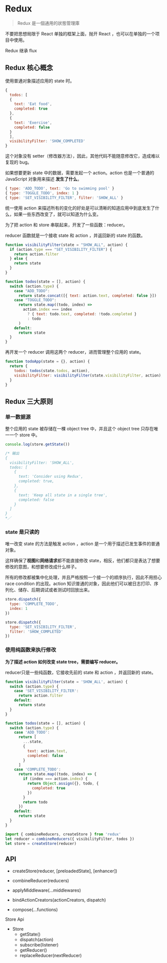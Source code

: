 # Redux

> Redux 是一個通用的狀態管理庫

不要把思想局限于 React 单独的框架上面，抛开 React ，也可以在单独的一个项目中使用。

Redux 继承 flux

## Redux 核心概念

使用普通对象描述应用的 state 时。

```js
{
  todos: [
  {
    text: 'Eat food',
    completed: true
  },
  {
    text: 'Exercise',
    completed: false
  }
  ],
  visibilityFilter: 'SHOW_COMPLETED'
}
```

这个对象没有 setter（修改器方法），因此，其他代码不能随意修改它，造成难以复现的 bug。

如果想要更新 state 中的数据，需要发起一个 action。action 也是一个普通的 JavaScript 对象用来描述 **发生了什么**。

```js
{ type: 'ADD_TODO', text: 'Go to swimming pool' }
{ type: 'TOGGLE_TODO', index: 1 }
{ type: 'SET_VISIBILITY_FILTER', filter: 'SHOW_ALL' }
```

统一使用 action 来描述所有的变化的好处是可以清晰的知道应用中到底发生了什么，如果一些东西改变了，就可以知道为什么变。

为了把 action 和 store 串联起来，开发了一些函数：reducer。

reducer 函数就是一个接收 state 和 action ，并返回新的 state 的函数。

```js
function visibilityFilter(state = "SHOW_ALL", action) {
  if (action.type === "SET_VISIBILITY_FILTER") {
    return action.filter
  } else {
    return state
  }
}

function todos(state = [], action) {
  switch (action.type) {
    case "ADD_TODO":
      return state.concat([{ text: action.text, completed: false }])
    case "TOGGLE_TODO":
      return state.map((todo, index) =>
        action.index === index
          ? { text: todo.text, completed: !todo.completed }
          : todo
      )
    default:
      return state
  }
}
```

再开发一个 reducer 调用这两个 reducer，进而管理整个应用的 state。

```js
function todoApp(state = {}, action) {
  return {
    todos: todos(state.todos, action),
    visibilityFilter: visibilityFilter(state.visibilityFilter, action),
  }
}
```

## Redux 三大原则

### 单一数据源

整个应用的 state 被存储在一棵 object tree 中，并且这个 object tree 只存在唯一一个 store 中。

```js
console.log(store.getState())

/* 输出
{
  visibilityFilter: 'SHOW_ALL',
  todos: [
    {
      text: 'Consider using Redux',
      completed: true,
    },
    {
      text: 'Keep all state in a single tree',
      completed: false
    }
  ]
}
*／

```

### state 是只读的

唯一改变 state 的方法是触发 action ，action 是一个用于描述已发生事件的普通对象。

这样确保了**视图**和**网络请求**都不能直接修改 state，相反，他们都只是表达了想要修改的意图，和想要修改成什么样子。

所有的修改都被集中化处理，并且严格按照一个接一个的顺序执行，因此不用担心 race condition 的出现。action 知识普通的对象，因此他们可以被日志打印、序列化、储存、后期调试或者测试时回放出来。

```js
store.dispatch({
  type: 'COMPLETE_TODO',
  index: 1
})

store.dispatch({
  type: 'SET_VISIBILITY_FILTER',
  filter: 'SHOW_COMPLETED'
})

```

### 使用纯函数来执行修改

**为了描述 action 如何改变 state tree，需要编写 reducer。**

reducer只是一些纯函数，它接收先前的 state 和 action ，并返回新的 state。

```js
function visibilityFilter(state = 'SHOW_ALL', action) {
  switch (action.type) {
    case 'SET_VISIBILITY_FILTER':
      return action.filter
    default:
      return state
  }
}

function todos(state = [], action) {
  switch (action.type) {
    case 'ADD_TODO':
      return [
        ...state,
        {
          text: action.text,
          completed: false
        }
      ]
    case 'COMPLETE_TODO':
      return state.map((todo, index) => {
        if (index === action.index) {
          return Object.assign({}, todo, {
            completed: true
          })
        }
        return todo
      })
    default:
      return state
  }
}

import { combineReducers, createStore } from 'redux'
let reducer = combineReducers({ visibilityFilter, todos })
let store = createStore(reducer)
```

## API 

+ createStore(reducer, [preloadedState], [enhancer])

+ combineReducer(reducers)

+ applyMiddleware(...middlewares)

+ bindActionCreators(actionCreators, dispatch)

+ compose(...functions)

Store Api

+ Store
  + getState()
  + dispatch(action)
  + subscribe(listener)
  + getReducer()
  + replaceReducer(nextReducer)